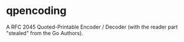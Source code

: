 qpencoding
==========

A RFC 2045 Quoted-Printable Encoder / Decoder (with the reader part "stealed" from the Go Authors).
